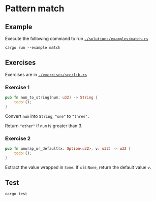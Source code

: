 # Pattern match

## Example

Execute the following command to run [`./solutions/examples/match.rs`](./solutions/examples/match.rs)

```shell
cargo run --example match
```

## Exercises

Exercises are in [`./exercises/src/lib.rs`](./exercises/src/lib.rs)

### Exercise 1

```rust
pub fn num_to_string(num: u32) -> String {
    todo!();
}
```

Convert `num` into `String`, `"one"` to `"three"`.

Return `"other"` if `num` is greater than 3.

### Exercise 2

```rust
pub fn unwrap_or_default(x: Option<u32>, v: u32) -> u32 {
    todo!();
}
```

Extract the value wrapped in `Some`. If `x` is `None`, return the default value `v`.

## Test

```shell
cargo test
```
